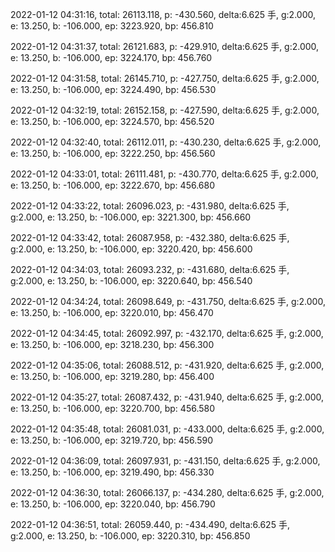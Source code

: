 2022-01-12 04:31:16, total: 26113.118, p: -430.560, delta:6.625 手, g:2.000, e: 13.250, b: -106.000, ep: 3223.920, bp: 456.810

2022-01-12 04:31:37, total: 26121.683, p: -429.910, delta:6.625 手, g:2.000, e: 13.250, b: -106.000, ep: 3224.170, bp: 456.760

2022-01-12 04:31:58, total: 26145.710, p: -427.750, delta:6.625 手, g:2.000, e: 13.250, b: -106.000, ep: 3224.490, bp: 456.530

2022-01-12 04:32:19, total: 26152.158, p: -427.590, delta:6.625 手, g:2.000, e: 13.250, b: -106.000, ep: 3224.570, bp: 456.520

2022-01-12 04:32:40, total: 26112.011, p: -430.230, delta:6.625 手, g:2.000, e: 13.250, b: -106.000, ep: 3222.250, bp: 456.560

2022-01-12 04:33:01, total: 26111.481, p: -430.770, delta:6.625 手, g:2.000, e: 13.250, b: -106.000, ep: 3222.670, bp: 456.680

2022-01-12 04:33:22, total: 26096.023, p: -431.980, delta:6.625 手, g:2.000, e: 13.250, b: -106.000, ep: 3221.300, bp: 456.660

2022-01-12 04:33:42, total: 26087.958, p: -432.380, delta:6.625 手, g:2.000, e: 13.250, b: -106.000, ep: 3220.420, bp: 456.600

2022-01-12 04:34:03, total: 26093.232, p: -431.680, delta:6.625 手, g:2.000, e: 13.250, b: -106.000, ep: 3220.640, bp: 456.540

2022-01-12 04:34:24, total: 26098.649, p: -431.750, delta:6.625 手, g:2.000, e: 13.250, b: -106.000, ep: 3220.010, bp: 456.470

2022-01-12 04:34:45, total: 26092.997, p: -432.170, delta:6.625 手, g:2.000, e: 13.250, b: -106.000, ep: 3218.230, bp: 456.300

2022-01-12 04:35:06, total: 26088.512, p: -431.920, delta:6.625 手, g:2.000, e: 13.250, b: -106.000, ep: 3219.280, bp: 456.400

2022-01-12 04:35:27, total: 26087.432, p: -431.940, delta:6.625 手, g:2.000, e: 13.250, b: -106.000, ep: 3220.700, bp: 456.580

2022-01-12 04:35:48, total: 26081.031, p: -433.000, delta:6.625 手, g:2.000, e: 13.250, b: -106.000, ep: 3219.720, bp: 456.590

2022-01-12 04:36:09, total: 26097.931, p: -431.150, delta:6.625 手, g:2.000, e: 13.250, b: -106.000, ep: 3219.490, bp: 456.330

2022-01-12 04:36:30, total: 26066.137, p: -434.280, delta:6.625 手, g:2.000, e: 13.250, b: -106.000, ep: 3220.040, bp: 456.790

2022-01-12 04:36:51, total: 26059.440, p: -434.490, delta:6.625 手, g:2.000, e: 13.250, b: -106.000, ep: 3220.310, bp: 456.850